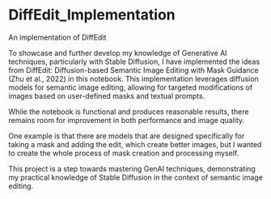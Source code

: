 # DiffEdit_Implementation
An implementation of DiffEdit

To showcase and further develop my knowledge of Generative AI techniques, particularly with Stable Diffusion, I have implemented the ideas from DiffEdit: Diffusion-based Semantic Image Editing with Mask Guidance (Zhu et al., 2022) in this notebook. This implementation leverages diffusion models for semantic image editing, allowing for targeted modifications of images based on user-defined masks and textual prompts.

While the notebook is functional and produces reasonable results, there remains room for improvement in both performance and image quality.

One example is that there are models that are designed specifically for taking a mask and adding the edit, which create better images, but I wanted to create the whole process of mask creation and processing myself.

This project is a step towards mastering GenAI techniques, demonstrating my practical knowledge of Stable Diffusion in the context of semantic image editing.
